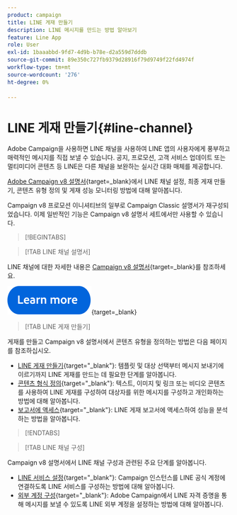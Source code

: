 ```yaml
---
product: campaign
title: LINE 게재 만들기
description: LINE 메시지를 만드는 방법 알아보기
feature: Line App
role: User
exl-id: 1baaabbd-9fd7-4d9b-b78e-d2a559d7dddb
source-git-commit: 89e350c727fb9379d28916f79d9749f22fd4974f
workflow-type: tm+mt
source-wordcount: '276'
ht-degree: 0%

---
```


# LINE 게재 만들기{#line-channel}

Adobe Campaign을 사용하면 LINE 채널을 사용하여 LINE 앱의 사용자에게 풍부하고 매력적인 메시지를 직접 보낼 수 있습니다. 공지, 프로모션, 고객 서비스 업데이트 또는 멀티미디어 콘텐츠 등 LINE은 다른 채널을 보완하는 실시간 대화 매체를 제공합니다.

[Adobe Campaign v8 설명서](https://experienceleague.adobe.com/ko/docs/campaign/campaign-v8/send/line.md){target=_blank}에서 LINE 채널 설정, 최종 게재 만들기, 콘텐츠 유형 정의 및 게재 성능 모니터링 방법에 대해 알아봅니다.

Campaign v8 프로모션 이니셔티브의 일부로 Campaign Classic 설명서가 재구성되었습니다. 이제 일반적인 기능은 Campaign v8 설명서 세트에서만 사용할 수 있습니다.

>[!BEGINTABS]

>[!TAB LINE 채널 설명서]

LINE 채널에 대한 자세한 내용은 [Campaign v8 설명서](https://experienceleague.adobe.com/en/docs/campaign/campaign-v8/send/line.html){target=_blank}를 참조하세요.


[![이미지](../../assets/do-not-localize/learn-more-button.svg)](https://experienceleague.adobe.com/ko/docs/campaign/campaign-v8/send/emails/email){target=_blank}


>[!TAB LINE 게재 만들기]

게재를 만들고 Campaign v8 설명서에서 콘텐츠 유형을 정의하는 방법은 다음 페이지를 참조하십시오.

* [LINE 게재 만들기](https://experienceleague.adobe.com/ko/docs/campaign/campaign-v8/send/line.md#creating-the-delivery){target="_blank"}: 템플릿 및 대상 선택부터 메시지 보내기에 이르기까지 LINE 게재를 만드는 데 필요한 단계를 알아봅니다.
* [콘텐츠 형식 정의](https://experienceleague.adobe.com/ko/docs/campaign/campaign-v8/send/line.md#defining-the-content){target="_blank"}: 텍스트, 이미지 및 링크 또는 비디오 콘텐츠를 사용하여 LINE 게재를 구성하여 대상자를 위한 메시지를 구성하고 개인화하는 방법에 대해 알아봅니다.
* [보고서에 액세스](https://experienceleague.adobe.com/ko/docs/campaign/campaign-v8/send/line.md#accessing-reports){target="_blank"}: LINE 게재 보고서에 액세스하여 성능을 분석하는 방법을 알아봅니다.


>[!ENDTABS]



>[!TAB LINE 채널 구성]

Campaign v8 설명서에서 LINE 채널 구성과 관련된 주요 단계를 알아봅니다.

* [LINE 서비스 설정](https://experienceleague.adobe.com/ko/docs/campaign/campaign-v8/send/line.md#configure-line-service){target="_blank"}: Campaign 인스턴스를 LINE 공식 계정에 연결하도록 LINE 서비스를 구성하는 방법에 대해 알아봅니다.
* [외부 계정 구성](https://experienceleague.adobe.com/ko/docs/campaign/campaign-v8/send/line.md#configure-line-external){target="_blank"}: Adobe Campaign에서 LINE 자격 증명을 통해 메시지를 보낼 수 있도록 LINE 외부 계정을 설정하는 방법에 대해 알아봅니다.

